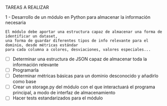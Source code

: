 TAREAS A REALIZAR

1 - Desarrollo de un módulo en Python para almacenar la información necesaria

    El módulo debe aportar una estructura capaz de almacenar una forma de identificar un dataset,
    una forma de guardar diferentes tipos de info relevante para el dominio, desde métricas estándar
    para cada columna a colores, desviaciones, valores especiales...
    
    
- [ ] Determinar una estructura de JSON capaz de almacenar toda la información relevante
- [ ] Programarla
- [ ] Determinar métricas básicas para un dominio desconocido y añadirlo como base
- [ ] Crear un storage.py del módulo con el que interactuará el programa principal, a modo de interfaz de almacenamiento
- [ ] Hacer tests estandarizados para el módulo
